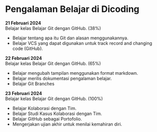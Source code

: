 # Pengalaman Belajar di Dicoding

**21 Februari 2024**  <br>
Belajar kelas Belajar Git dengan GitHub. (38%)
* Belajar tentang apa itu Git dan alasan menggunakannya.
* Belajar VCS yang dapat digunakan untuk track record and changing code (GitHub).

**22 Februari 2024**  <br>
Belajar kelas Belajar Git dengan GitHub. (65%)
* Belajar mengubah tampilan menggunakan format markdown.
* Belajar merilis dokumentasi pengalaman belajar.
* Belajar Git Branches

**23 Februari 2024**  <br>
Belajar kelas Belajar Git dengan GitHub. (100%)
* Belajar Kolaborasi dengan Tim.
* Belajar Studi Kasus Kolaborasi dengan Tim.
* Belajar GitHub sebagai Portofolio.
* Mengerjakan ujian akhir untuk menilai kemahiran diri.
